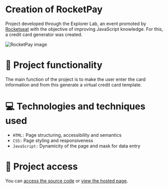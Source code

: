 # Creation of RocketPay
Project developed through the Explorer Lab, an event promoted by [Rocketseat](https://www.rocketseat.com.br/) with the objective of improving JavaScript knowledge. For this, a credit card generator was created.

![RocketPay image](https://user-images.githubusercontent.com/96635074/196974349-1f579c57-7789-4409-a135-1e31bb68363b.png)

# 🔨 Project functionality
The main function of the project is to make the user enter the card information and from this generate a virtual credit card template. 

# 💻 Technologies and techniques used 
* `HTML:` Page structuring, accessibility and semantics
* `CSS:` Page styling and responsiveness
* `JavaScript:` Dynamicity of the page and mask for data entry

# 📁 Project access
You can [access the source code](https://github.com/ArturColen/RocketPay) or [view the hosted page](https://rocketpay-smoky.vercel.app).

